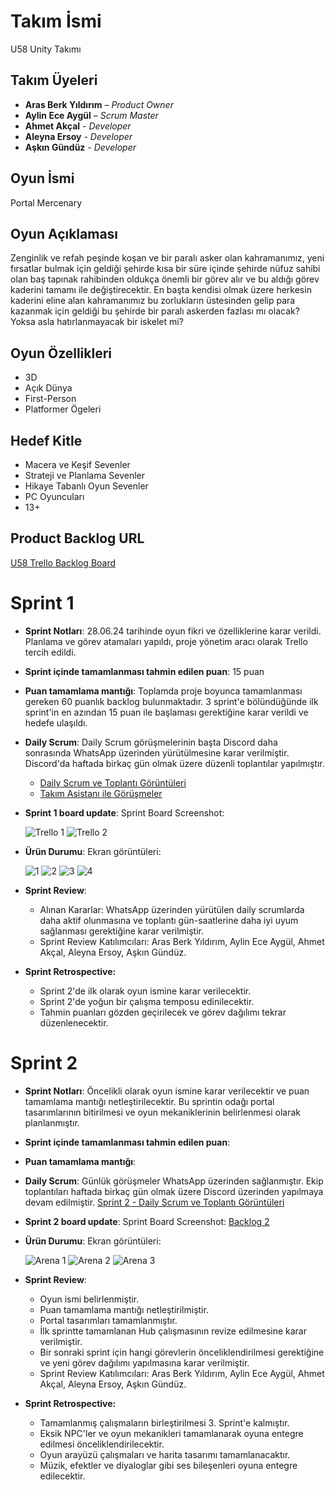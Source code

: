 # **Takım İsmi**

U58 Unity Takımı

## Takım Üyeleri

-	**Aras Berk Yıldırım**  – *Product Owner*
-	**Aylin Ece Aygül** – *Scrum Master*
-	**Ahmet Akçal** - *Developer*
-	**Aleyna Ersoy** - *Developer*
-	**Aşkın Gündüz** - *Developer*

## Oyun İsmi

Portal Mercenary

## Oyun Açıklaması

Zenginlik ve refah peşinde koşan ve bir paralı asker olan kahramanımız, yeni fırsatlar bulmak için geldiği şehirde kısa bir süre içinde şehirde nüfuz sahibi olan baş tapınak rahibinden oldukça önemli bir görev alır ve bu aldığı görev kaderini tamamı ile değiştirecektir. En başta kendisi olmak üzere herkesin kaderini eline alan kahramanımız bu zorlukların üstesinden gelip para kazanmak için geldiği bu şehirde bir paralı askerden fazlası mı olacak? Yoksa asla hatırlanmayacak bir iskelet mi?

## Oyun Özellikleri

- 3D
- Açık Dünya
- First-Person
- Platformer Ögeleri

## Hedef Kitle

- Macera ve Keşif Sevenler
- Strateji ve Planlama Sevenler
- Hikaye Tabanlı Oyun Sevenler
- PC Oyuncuları
- 13+

## Product Backlog URL

[U58 Trello Backlog Board](https://trello.com/w/usercalismaalani43729130)

# **Sprint 1**
- **Sprint Notları**: 28.06.24 tarihinde oyun fikri ve özelliklerine karar verildi. Planlama ve görev atamaları yapıldı, proje yönetim aracı olarak Trello tercih edildi.
- **Sprint içinde tamamlanması tahmin edilen puan**: 15 puan
- **Puan tamamlama mantığı**: Toplamda proje boyunca tamamlanması gereken 60 puanlık backlog bulunmaktadır. 3 sprint'e bölündüğünde ilk sprint'in en azından 15 puan ile başlaması gerektiğine karar verildi ve hedefe ulaşıldı.
- **Daily Scrum**: Daily Scrum görüşmelerinin başta Discord daha sonrasında WhatsApp üzerinden yürütülmesine karar verilmiştir. Discord'da haftada birkaç gün olmak üzere düzenli toplantılar yapılmıştır.
    - [Daily Scrum ve Toplantı Görüntüleri](https://1drv.ms/f/s!AtbTsuS_or4ybeMU0hdxjEO0nVg)
    - [Takım Asistanı ile Görüşmeler](https://1drv.ms/f/s!AtbTsuS_or4yd1ch9V3hgB6YXZ0)
- **Sprint 1 board update**: Sprint Board Screenshot:
  
    ![Trello 1](https://github.com/Govua58/U-58/assets/173603073/c10af6f8-7227-4061-a6b6-bcd30b404099)
    ![Trello 2](https://github.com/Govua58/U-58/assets/173603073/449aff1b-77ca-4c0b-8027-23ebaa3acdc7)
  
- **Ürün Durumu**: Ekran görüntüleri:
  
  ![1](https://github.com/Govua58/U-58/assets/173603073/df63ceae-ac1c-473e-9d14-d20b1603042f)
  ![2](https://github.com/Govua58/U-58/assets/173603073/fe72cae0-fc4f-42af-8a0f-0691bb19e959)
  ![3](https://github.com/Govua58/U-58/assets/173603073/85d99bac-5272-4cda-8f3b-2873d286745a)
  ![4](https://github.com/Govua58/U-58/assets/173603073/0602a2c7-d62a-4ddf-a2d4-b651a6438aa5)
  
- **Sprint Review**:
    - Alınan Kararlar: WhatsApp üzerinden yürütülen daily scrumlarda daha aktif olunmasına ve toplantı gün-saatlerine daha iyi uyum sağlanması gerektiğine karar verilmiştir.
    - Sprint Review Katılımcıları: Aras Berk Yıldırım, Aylin Ece Aygül, Ahmet Akçal, Aleyna Ersoy, Aşkın Gündüz.

- **Sprint Retrospective:**
    - Sprint 2'de ilk olarak oyun ismine karar verilecektir.
    - Sprint 2'de yoğun bir çalışma temposu edinilecektir.
    - Tahmin puanları gözden geçirilecek ve görev dağılımı tekrar düzenlenecektir.

# **Sprint 2**
- **Sprint Notları**: Öncelikli olarak oyun ismine karar verilecektir ve puan tamamlama mantığı netleştirilecektir. Bu sprintin odağı portal tasarımlarının bitirilmesi ve oyun mekaniklerinin belirlenmesi olarak planlanmıştır.
  
- **Sprint içinde tamamlanması tahmin edilen puan**:
  
- **Puan tamamlama mantığı**:
  
- **Daily Scrum**: Günlük görüşmeler WhatsApp üzerinden sağlanmıştır. Ekip toplantıları haftada birkaç gün olmak üzere Discord üzerinden yapılmaya devam edilmiştir.
  [Sprint 2 - Daily Scrum ve Toplantı Görüntüleri](https://1drv.ms/f/s!AtbTsuS_or4ygQSVac4ir-Nzr5TX)

- **Sprint 2 board update**: Sprint Board Screenshot: [Backlog 2](https://trello.com/b/6R40mAMw/sprint-2)

- **Ürün Durumu**: Ekran görüntüleri:

    ![Arena 1](https://github.com/user-attachments/assets/8203df21-07d9-4fa7-8ff7-8e196725ea12)
    ![Arena 2](https://github.com/user-attachments/assets/3ce12c26-02b1-4782-a619-f9303b939683)
    ![Arena 3](https://github.com/user-attachments/assets/d6373760-8c50-4c79-8db9-2deadb7f10aa)

- **Sprint Review**:
    - Oyun ismi belirlenmiştir.
    - Puan tamamlama mantığı netleştirilmiştir.
    - Portal tasarımları tamamlanmıştır.
    - İlk sprintte tamamlanan Hub çalışmasının revize edilmesine karar verilmiştir.
    - Bir sonraki sprint için hangi görevlerin önceliklendirilmesi gerektiğine ve yeni görev dağılımı yapılmasına karar verilmiştir. 
    - Sprint Review Katılımcıları: Aras Berk Yıldırım, Aylin Ece Aygül, Ahmet Akçal, Aleyna Ersoy, Aşkın Gündüz.
      
- **Sprint Retrospective:**
    - Tamamlanmış çalışmaların birleştirilmesi 3. Sprint'e kalmıştır.
    - Eksik NPC'ler ve oyun mekanikleri tamamlanarak oyuna entegre edilmesi önceliklendirilecektir.
    - Oyun arayüzü çalışmaları ve harita tasarımı tamamlanacaktır.
    - Müzik, efektler ve diyaloglar gibi ses bileşenleri oyuna entegre edilecektir.
    
